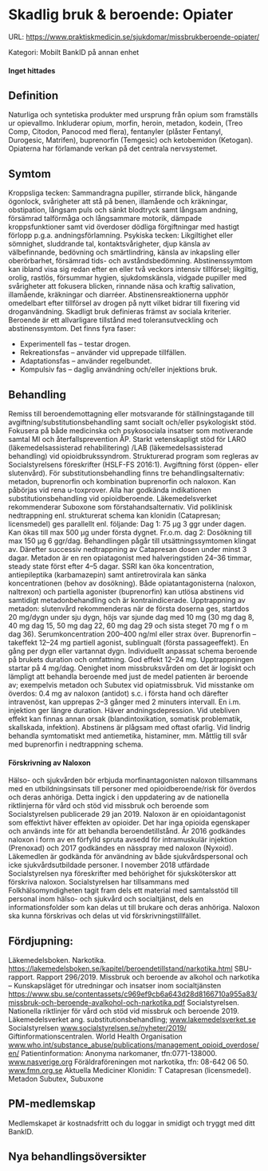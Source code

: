 # Skadlig bruk & beroende: Opiater

URL: https://www.praktiskmedicin.se/sjukdomar/missbrukberoende-opiater/



Kategori: Mobilt BankID på annan enhet

#### Inget hittades

## Definition

Naturliga och syntetiska produkter med ursprung från opium som framställs ur opievallmo. Inkluderar opium, morfin, heroin, metadon, kodein, (Treo Comp, Citodon, Panocod med flera), fentanyler (plåster Fentanyl, Durogesic, Matrifen), buprenorfin (Temgesic) och ketobemidon (Ketogan). Opiaterna har förlamande verkan på det centrala nervsystemet.

## Symtom

Kroppsliga tecken: Sammandragna pupiller, stirrande blick, hängande ögonlock, svårigheter att stå på benen, illamående och kräkningar, obstipation, långsam puls och sänkt blodtryck samt långsam andning, försämrad talförmåga och långsammare motorik, dämpade kroppsfunktioner samt vid överdoser dödliga förgiftningar med hastigt förlopp p.g.a. andningsförlamning.
Psykiska tecken: Likgiltighet eller sömnighet, sluddrande tal, kontaktsvårigheter, djup känsla av välbefinnande, bedövning och smärtlindring, känsla av inkapsling eller oberörbarhet, försämrad tids- och avståndsbedömning.
Abstinenssymtom kan ibland visa sig redan efter en eller två veckors intensiv tillförsel; likgiltig, orolig, rastlös, försummar hygien, sjukdomskänsla, vidgade pupiller med svårigheter att fokusera blicken, rinnande näsa och kraftig salivation, illamående, kräkningar och diarréer. Abstinensreaktionerna upphör omedelbart efter tillförsel av drogen på nytt vilket bidrar till fixering vid droganvändning.
Skadligt bruk definieras främst av sociala kriterier. Beroende är ett allvarligare tillstånd med toleransutveckling och abstinenssymtom. Det finns fyra faser:
- Experimentell fas – testar drogen.
- Rekreationsfas – använder vid upprepade tillfällen.
- Adaptationsfas – använder regelbundet.
- Kompulsiv fas – daglig användning och/eller injektions bruk.

## Behandling

Remiss till beroendemottagning eller motsvarande för ställningstagande till avgiftning/substitutionsbehandling samt socialt och/eller psykologiskt stöd. Fokusera på både medicinska och psykosociala insatser som motiverande samtal MI och återfallsprevention ÅP. Starkt vetenskapligt stöd för LARO (läkemedelsassisterad rehabilitering) /LAB (läkemedelsassisterad behandling) vid opioidbrukssyndrom. Strukturerad program som regleras av Socialstyrelsens föreskrifter (HSLF-FS 2016:1).
Avgiftning först (öppen- eller slutenvård). För substitutionsbehandling finns tre behandlingsalternativ: metadon, buprenorfin och kombination buprenorfin och naloxon. Kan påbörjas vid rena u-toxprover. Alla har godkända indikationen substitutionsbehandling vid opioidberoende. Läkemedelsverket rekommenderar Suboxone som förstahandsalternativ. Vid poliklinisk nedtrappning enl. strukturerat schema kan klonidin (Catapresan; licensmedel) ges parallellt enl. följande:
Dag 1: 75 µg 3 ggr under dagen. Kan ökas till max 500 µg under första dygnet. Fr.o.m. dag 2: Dosökning till max 150 µg 6 ggr/dag. Behandlingen pågår till utsättningssymtomen klingat av. Därefter successiv nedtrappning av Catapresan dosen under minst 3 dagar.
Metadon är en ren opiatagonist med halveringstiden 24–36 timmar, steady state först efter 4–5 dagar. SSRI kan öka koncentration, antiepileptika (karbamazepin) samt antiretrovirala kan sänka koncentrationen (behov av dosökning). Både opiatantagonisterna (naloxon, naltrexon) och partiella agonister (buprenorfin) kan utlösa abstinens vid samtidigt metadonbehandling och är kontraindicerade. Upptrappning av metadon: slutenvård rekommenderas när de första doserna ges, startdos 20 mg/dygn under sju dygn, höjs var sjunde dag med 10 mg (30 mg dag 8, 40 mg dag 15, 50 mg dag 22, 60 mg dag 29 och sista steget 70 mg f o m dag 36). Serumkoncentration 200–400 ng/ml eller strax över.
Buprenorfin – takeffekt 12–24 mg partiell agonist, sublingualt (första passageeffekt). En gång per dygn eller vartannat dygn. Individuellt anpassat schema beroende på brukets duration och omfattning. God effekt 12–24 mg. Upptrappningen startar på 4 mg/dag.
Oenighet inom missbruksvården om det är logiskt och lämpligt att behandla beroende med just de medel patienten är beroende av; exempelvis metadon och Subutex vid opiatmissbruk.
Vid misstanke om överdos: 0.4 mg av naloxon (antidot) s.c. i första hand och därefter intravenöst, kan upprepas 2–3 gånger med 2 minuters intervall. En i.m. injektion ger längre duration. Häver andningsdepression. Vid utebliven effekt kan finnas annan orsak (blandintoxikation, somatisk problematik, skallskada, infektion).
Abstinens är plågsam med oftast ofarlig. Vid lindrig behandla symtomatiskt med antiemetika, histaminer, mm. Måttlig till svår med buprenorfin i nedtrappning schema.

#### Förskrivning av Naloxon

Hälso- och sjukvården bör erbjuda morfinantagonisten naloxon tillsammans med en utbildningsinsats till personer med opioidberoende/risk för överdos och deras anhöriga. Detta ingick i den uppdatering av de nationella riktlinjerna för vård och stöd vid missbruk och beroende som Socialstyrelsen publicerade 29 jan 2019. Naloxon är en opioidantagonist som effektivt häver effekten av opioider. Det har inga opioida egenskaper och används inte för att behandla beroendetillstånd.
År 2016 godkändes naloxon i form av en förfylld spruta avsedd för intramuskulär injektion (Prenoxad) och 2017 godkändes en nässpray med naloxon (Nyxoid). Läkemedlen är godkända för användning av både sjukvårdspersonal och icke sjukvårdsutbildade personer. I november 2018 utfärdade Socialstyrelsen nya föreskrifter med behörighet för sjuksköterskor att förskriva naloxon.
Socialstyrelsen har tillsammans med Folkhälsomyndigheten tagit fram dels ett material med samtalsstöd till personal inom hälso- och sjukvård och socialtjänst, dels en informationsfolder som kan delas ut till brukare och deras anhöriga. Naloxon ska kunna förskrivas och delas ut vid förskrivningstillfället.

## Fördjupning:

Läkemedelsboken. Narkotika. https://lakemedelsboken.se/kapitel/beroendetillstand/narkotika.html
SBU-rapport. Rapport 296/2019. Missbruk och beroende av alkohol och narkotika – Kunskapsläget för utredningar och insatser inom socialtjänsten
https://www.sbu.se/contentassets/c969ef9cb6a643d28d8166710a955a83/missbruk-och-beroende-avalkohol-och-narkotika.pdf
Socialstyrelsen. Nationella riktlinjer för vård och stöd vid missbruk och beroende 2019.
Läkemedelsverket ang. substitutionsbehandling; www.lakemedelsverket.se
Socialstyrelsen www.socialstyrelsen.se/nyheter/2019/
Giftinformationscentralen.
World Health Organisation www.who.int/substance_abuse/publications/management_opioid_overdose/en/
Patientinformation: Anonyma narkomaner, tfn:0771-138000.
www.nasverige.org
Föräldraföreningen mot narkotika, tfn: 08-642 06 50. www.fmn.org.se
Aktuella Mediciner
Klonidin: T Catapresan (licensmedel).
Metadon
Subutex, Subuxone

## PM-medlemskap

Medlemskapet är kostnadsfritt och du loggar in smidigt och tryggt med ditt BankID.

## Nya behandlingsöversikter

